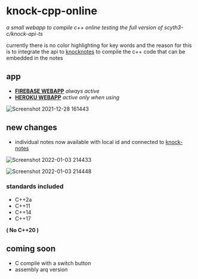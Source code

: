 # knock-cpp-online
_a small webapp to compile c++ online testing the full version of scyth3-c/knock-api-ts_


currently there is no color highlighting for key words and the reason for this is to integrate the api to [knocknotes](https://github.com/scyth3-c/vue-conponents)
to compile the c++ code that can be embedded in the notes

## app


- [**FIREBASE WEBAPP**](https://knockcompiler.web.app/) _always active_
- [**HEROKU WEBAPP**](https://knock-cpp.herokuapp.com/) _active only when using_



![Screenshot 2021-12-28 161443](https://user-images.githubusercontent.com/52190352/147608165-a86be4f0-d519-4599-8575-6b4d11451080.png)


## new changes

- individual notes now available with local id and connected to [knock-notes](https://github.com/scyth3-c/Vue-Electron-Port)

![Screenshot 2022-01-03 214433](https://user-images.githubusercontent.com/52190352/148004747-228819ac-32da-4127-8a47-dbc71f0e2546.png)

![Screenshot 2022-01-03 214448](https://user-images.githubusercontent.com/52190352/148004764-3b0e109d-5f3f-43f4-a36c-13f2b0f73b26.png)



### standards included
 - C++2a
 - C++11
 - C++14
 - C++17

**( No C++20 )**

## coming soon

- C compile with a switch button
- assembly arq version
